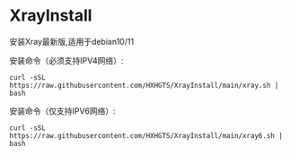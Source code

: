 # XrayInstall

安装Xray最新版,适用于debian10/11

安装命令（必须支持IPV4网络）:

```
curl -sSL https://raw.githubusercontent.com/HXHGTS/XrayInstall/main/xray.sh | bash
```

安装命令（仅支持IPV6网络）:

```
curl -sSL https://raw.githubusercontent.com/HXHGTS/XrayInstall/main/xray6.sh | bash
```
